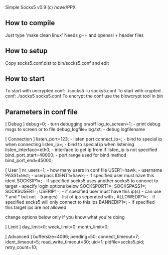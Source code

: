 Simple Socks5 v0.9 (c) _hawk_/PPX

How to compile
----------------------
Just type 'make clean linux'
Needs g++ and openssl + header files

How to setup
-------------------
Copy socks5.conf.dist to bin/socks5.conf and edit

How to start
-----------------
To start with uncrypted conf: ./socks5 -u socks5.conf
To start with crypted conf: ./socks5 socks5.conf
To encrypt the conf use the blowcrypt tool in bin

Parameters in conf file
--------------------------------

[ Debug ]
debug=0; - turn debugging on/off
log_to_screen=1; - print debug msgs to screen or to file
debug_logfile=log.txt; - debug logfilename

[ Connection ]
listen_port=123; - listen port
connect_ip=; - bind to special ip when connecting
listen_ip=; - bind to special ip when listening
listen_interface=eth0; - interface to get ip from if listen_ip is not specified
bind_port_start=40000; - port range used for bind method
bind_port_end=45000;

[ User ]
nr_users=1; - how many users in conf file
USER1=hawk; - username
PASS1=test; - userpass
IDENT1=hawk; - if specified user must have this ident
SOCKSIP1=; - if specified socks5 uses another socks5 to conenct to target - specify login options below
SOCKSPORT1=;
SOCKSPASS1=;
SOCKSUSER1=;
USERIP1=; - if specified user must have this ip(s) - can use ? and * but not - (ranges) - list of ips seperated with ,
ALLOWEDIP1=; - if specified socks5 will only connect to this ips
BANNEDIP1=; - if specified this target ips are not allowed

change options below only if you know what you're doing

[ Limit ]
day_limit=0; 
week_limit=0;
month_limit=0;

[ Advanced ]
buffersize=4096;
pending=50;
connect_timeout=7;
ident_timeout=5;
read_write_timeout=30;
uid=1;
pidfile=socks5.pid;
retry_count=10;